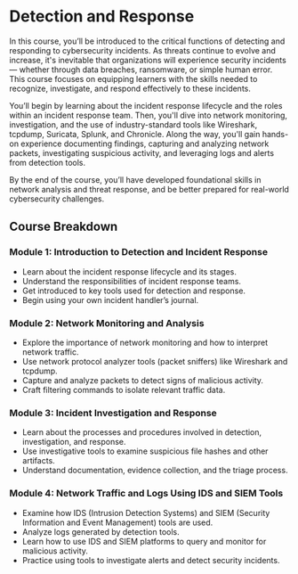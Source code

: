 # **Detection and Response**

In this course, you’ll be introduced to the critical functions of detecting and responding to cybersecurity incidents. As threats continue to evolve and increase, it's inevitable that organizations will experience security incidents — whether through data breaches, ransomware, or simple human error. This course focuses on equipping learners with the skills needed to recognize, investigate, and respond effectively to these incidents.

You’ll begin by learning about the incident response lifecycle and the roles within an incident response team. Then, you'll dive into network monitoring, investigation, and the use of industry-standard tools like Wireshark, tcpdump, Suricata, Splunk, and Chronicle. Along the way, you'll gain hands-on experience documenting findings, capturing and analyzing network packets, investigating suspicious activity, and leveraging logs and alerts from detection tools.

By the end of the course, you’ll have developed foundational skills in network analysis and threat response, and be better prepared for real-world cybersecurity challenges.

## **Course Breakdown**

### Module 1: Introduction to Detection and Incident Response

- Learn about the incident response lifecycle and its stages.
- Understand the responsibilities of incident response teams.
- Get introduced to key tools used for detection and response.
- Begin using your own incident handler’s journal.

### Module 2: Network Monitoring and Analysis

- Explore the importance of network monitoring and how to interpret network traffic.
- Use network protocol analyzer tools (packet sniffers) like Wireshark and tcpdump.
- Capture and analyze packets to detect signs of malicious activity.
- Craft filtering commands to isolate relevant traffic data.

### Module 3: Incident Investigation and Response

- Learn about the processes and procedures involved in detection, investigation, and response.
- Use investigative tools to examine suspicious file hashes and other artifacts.
- Understand documentation, evidence collection, and the triage process.

### Module 4: Network Traffic and Logs Using IDS and SIEM Tools

- Examine how IDS (Intrusion Detection Systems) and SIEM (Security Information and Event Management) tools are used.
- Analyze logs generated by detection tools.
- Learn how to use IDS and SIEM platforms to query and monitor for malicious activity.
- Practice using tools to investigate alerts and detect security incidents.
